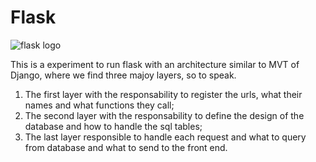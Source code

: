 # Flask


![flask logo](https://upload.wikimedia.org/wikipedia/commons/thumb/3/3c/Flask_logo.svg/1200px-Flask_logo.svg.png)


This is a experiment to run flask with an architecture similar to MVT of Django, where we find three majoy layers, so to speak.

1. The first layer with the responsability to register the urls, what their names and what functions they call;
2. The second layer with the responsability to define the design of the database and how to handle the sql tables;
3. The last layer responsible to handle each request and what to query from database and what to send to the front end.
